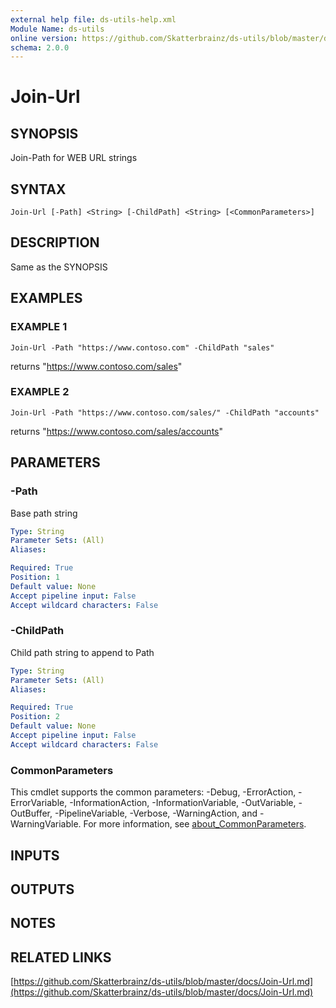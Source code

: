 ```yaml
---
external help file: ds-utils-help.xml
Module Name: ds-utils
online version: https://github.com/Skatterbrainz/ds-utils/blob/master/docs/Join-Url.md
schema: 2.0.0
---
```


# Join-Url

## SYNOPSIS
Join-Path for WEB URL strings

## SYNTAX

```
Join-Url [-Path] <String> [-ChildPath] <String> [<CommonParameters>]
```

## DESCRIPTION
Same as the SYNOPSIS

## EXAMPLES

### EXAMPLE 1
```
Join-Url -Path "https://www.contoso.com" -ChildPath "sales"
```

returns "https://www.contoso.com/sales"

### EXAMPLE 2
```
Join-Url -Path "https://www.contoso.com/sales/" -ChildPath "accounts"
```

returns "https://www.contoso.com/sales/accounts"

## PARAMETERS

### -Path
Base path string

```yaml
Type: String
Parameter Sets: (All)
Aliases:

Required: True
Position: 1
Default value: None
Accept pipeline input: False
Accept wildcard characters: False
```

### -ChildPath
Child path string to append to Path

```yaml
Type: String
Parameter Sets: (All)
Aliases:

Required: True
Position: 2
Default value: None
Accept pipeline input: False
Accept wildcard characters: False
```

### CommonParameters
This cmdlet supports the common parameters: -Debug, -ErrorAction, -ErrorVariable, -InformationAction, -InformationVariable, -OutVariable, -OutBuffer, -PipelineVariable, -Verbose, -WarningAction, and -WarningVariable. For more information, see [about_CommonParameters](http://go.microsoft.com/fwlink/?LinkID=113216).

## INPUTS

## OUTPUTS

## NOTES

## RELATED LINKS

[https://github.com/Skatterbrainz/ds-utils/blob/master/docs/Join-Url.md](https://github.com/Skatterbrainz/ds-utils/blob/master/docs/Join-Url.md)

